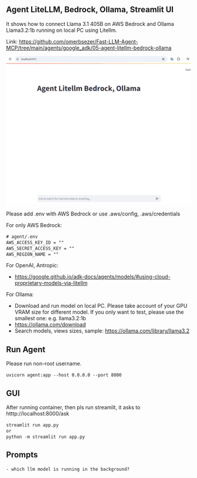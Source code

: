 ## Agent LiteLLM, Bedrock, Ollama, Streamlit UI

It shows how to connect Llama 3.1 405B on AWS Bedrock and Ollama Llama3.2:1b running on local PC using Litellm.

Link: https://github.com/omerbsezer/Fast-LLM-Agent-MCP/tree/main/agents/google_adk/05-agent-litellm-bedrock-ollama

![sample-05](https://github.com/omerbsezer/Fast-LLM-Agent-MCP/blob/main/agents/google_adk/05-agent-litellm-bedrock-ollama/gif/agent-bedrock-llama3.1-405.gif)

Please add .env with AWS Bedrock or use .aws/config, .aws/credentials

For only AWS Bedrock:
``` 
# agent/.env
AWS_ACCESS_KEY_ID = ""
AWS_SECRET_ACCESS_KEY = ""
AWS_REGION_NAME = ""
``` 

For OpenAI, Antropic:
- https://google.github.io/adk-docs/agents/models/#using-cloud-proprietary-models-via-litellm

For Ollama:
- Download and run model on local PC. Please take account of your GPU VRAM size for different model. If you only want to test, please use the smallest one: e.g. llama3.2:1b
- https://ollama.com/download
- Search models, views sizes, sample: https://ollama.com/library/llama3.2


## Run Agent

Please run non-root username. 
```
uvicorn agent:app --host 0.0.0.0 --port 8000
```


## GUI
After running container, then pls run streamlit, it asks to htttp://localhost:8000/ask

```
streamlit run app.py
or
python -m streamlit run app.py
```

## Prompts

```
- which llm model is running in the background?
```
